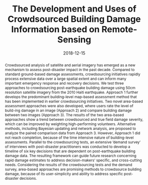 ---
slug: "radcrowd-report" # match folder label name
date: ["2018-12-15"]
status: "published"
tags: ["impact", "crowdsourcing", "mixed-methods", "statistical-method", "qualitative"] # "recovery", "impact", "statistical-modeling"
locations: ["haiti"] # "nepal", "new-zealand", "haiti", "italy"
type: "report" # "blog", "report", "journal-article", "visualization"
section: ["contents"]
members: ["sabine-loos"] # insert your slug here, e.g., "sabine-loos"
project: "crowdsourced-damage-assessment" # associate this with the slug for a project
is_featured: false
url: "https://purl.stanford.edu/bj915mt6570" # include link to open pdf file
thumbnail: "img/content-t-radcrowd-report.jpg" # upload square version of the content to img folder and add source here, e.g., "img/content-b-ier-nepal.jpeg"
title: "The Development and Uses of Crowdsourced Building Damage Information based on Remote-Sensing" # insert title here
authors: "Sabine Loos, Karen Barns, Gitanjali Bhattacharjee, Rober Soden, Benjamin Herfort, Melanie Eckle, Cristiano Giovando, Blake Girardot, Gregory Deierlein, Anne Kiremidjian, Jack Baker, and David Lallemant" # insert full author list here, to be listed publicly
publication: "John A. Blume Earthquake Engineering Center Technical Report Series" # insert publication location here (like the journal)
description: "An overview of the development of using remote sensing for crowdsourcec building damage assessment and an evaluation of the uses of this information." # insert a one sentence description here
citation: "Loos, S and Barns, K and Bhattacharjee, G and Soden, R and Herfort, B and Eckle, M and Giovando, C and Girardot, B and Deierlein, G and Kiremidjian, A and Baker, J and Lallemant, D. (2018). The Development and Uses of Crowdsourced Building Damage Information based on Remote-Sensing. Blume Earthquake Engineering Center Technical Report 197. Stanford Digital Repository. Available at: https://purl.stanford.edu/bj915mt6570" # add the citation here, in APA format
abstract: "Crowdsourced analysis of satellite and aerial imagery has emerged as a new mechanism to assess post-disaster impact in the past decade. Compared to standard ground-based damage assessments, crowdsourcing initiatives rapidly process extensive data over a large spatial extent and can inform many important emergency response and recovery decisions. We test three approaches to crowdsourcing post-earthquake building damage using 50cm resolution satellite imagery from the 2010 Haiti earthquake. Approach 1 further develops the predominant building-level map-based assessment method that has been implemented in earlier crowdsourcing initiatives. Two novel area-based assessment approaches were also developed, where users rate the level of build-ing damage in an image (Approach 2) and compare building damage between two images (Approach 3). The results of the two area-based approaches show a trend between crowdsourced and true field damage severity, which can be improved by weighting high-performing volunteers. Alternative methods, including Bayesian updating and network analysis, are proposed to analyze the paired comparison data from Approach 3. However, Approach 1 did not reach completion, because of the time intensive nature of building-level assessments.

Parallel to the crowdsourcing tests, an extensive ’demand survey’ of interviews with post-disaster practitioners was conducted to develop a timeline of six key decisions that are dependent on post-earthquake building damage data. The resulting framework can guide future research concerning rapid damage estimates to address decision-makers’ specific, and cross-cutting needs. Considering the results of the crowdsourcing tests and the demand survey, area-based approaches are promising methods to crowdsource building damage, because of its user-simplicity and ability to address specific post-disaster decisions." # add the abstract here
---